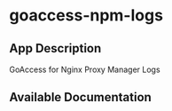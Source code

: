 # goaccess-npm-logs

## App Description

GoAccess for Nginx Proxy Manager Logs

## Available Documentation


